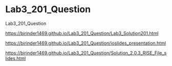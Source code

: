 # Lab3_201_Question
Lab3_201_Question


https://birinder1469.github.io/Lab3_201_Question/Lab3_Solution201.html

https://birinder1469.github.io/Lab3_201_Question/ioslides_presentation.html


https://birinder1469.github.io/Lab3_201_Question/Solution_2.0.3_RISE_File_slides.html
